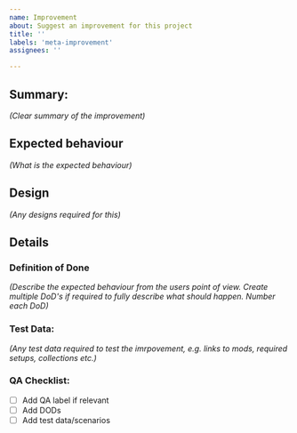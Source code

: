 ```yaml
---
name: Improvement
about: Suggest an improvement for this project
title: ''
labels: 'meta-improvement'
assignees: ''

---
```


## Summary:
_(Clear summary of the improvement)_

## Expected behaviour
_(What is the expected behaviour)_

## Design
_(Any designs required for this)_


## Details

### Definition of Done
_(Describe the expected behaviour from the users point of view. Create multiple DoD's if required to fully describe what should happen. Number each DoD)_

### Test Data:
_(Any test data required to test the imrpovement, e.g. links to mods, required setups, collections etc.)_


### QA Checklist:
- [ ] Add QA label if relevant
- [ ] Add DODs
- [ ] Add test data/scenarios